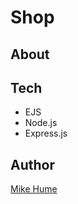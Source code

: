 # Shop

## About

## Tech

- EJS
- Node.js
- Express.js

## Author

[Mike Hume](https://www.michaelahume.com)
